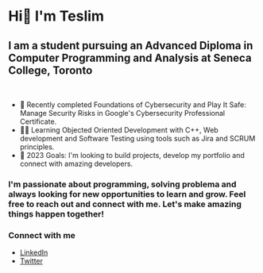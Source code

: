 # Hi👋 I'm Teslim


## I am a student pursuing an Advanced Diploma in Computer Programming and Analysis at Seneca College, Toronto
<br>

- 🌱 Recently completed Foundations of Cybersecurity and Play It Safe: Manage Security Risks in Google's Cybersecurity Professional Certificate.
- 👨‍💻 Learning Objected Oriented Development with C++, Web development and Software Testing using tools such as Jira and SCRUM principles.
- 🥅 2023 Goals: I'm looking to build projects, develop my portfolio and connect with amazing developers.

### I'm passionate about programming, solving problema and always looking for new opportunities to learn and grow. Feel free to reach out and connect with me. Let's make amazing things happen together!
### Connect with me
- [LinkedIn](https://www.linkedin.com/in/teslim-lawal)
- [Twitter](https://twitter.com/teslimkorede)

